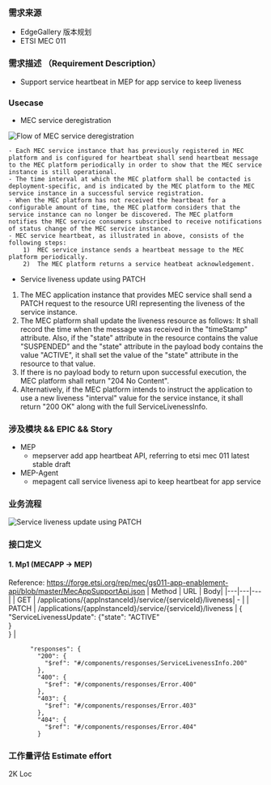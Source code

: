 ### 需求来源
- EdgeGallery 版本规划
- ETSI MEC 011

### 需求描述 （Requirement Description）
- Support service heartbeat in MEP for app service to keep liveness

### Usecase

- MEC service deregistration

![Flow of MEC service deregistration](https://images.gitee.com/uploads/images/2020/0811/170749_a5cc1989_7624956.png "mec_service_deregistration.png")


    - Each MEC service instance that has previously registered in MEC platform and is configured for heartbeat shall send heartbeat message to the MEC platform periodically in order to show that the MEC service instance is still operational.
    - The time interval at which the MEC platform shall be contacted is deployment-specific, and is indicated by the MEC platform to the MEC service instance in a successful service registration.
    - When the MEC platform has not received the heartbeat for a configurable amount of time, the MEC platform considers that the service instance can no longer be discovered. The MEC platform notifies the MEC service consumers subscribed to receive notifications of status change of the MEC service instance.
    - MEC service heartbeat, as illustrated in above, consists of the following steps:
        1)	MEC service instance sends a heartbeat message to the MEC platform periodically.
        2)	The MEC platform returns a service heatbeat acknowledgement.


- Service liveness update using PATCH

1.	The MEC application instance that provides MEC service shall send a PATCH request to the resource URI representing the liveness of the service instance.
2.	The MEC platform shall update the liveness resource as follows: It shall record the time when the message was received in the "timeStamp" attribute. Also, if the "state" attribute in the resource contains the value "SUSPENDED" and the "state" attribute in the payload body contains the value "ACTIVE", it shall set the value of the "state" attribute in the resource to that value. 
3.	If there is no payload body to return upon successful execution, the MEC platform shall return "204 No Content". 
4.	Alternatively, if the MEC platform intends to instruct the application to use a new liveness "interval" value for the service instance, it shall return "200 OK" along with the full ServiceLivenessInfo.

### 涉及模块 && EPIC && Story

- MEP 
    - mepserver add app heartbeat API, referring to etsi mec 011 latest stable draft
- MEP-Agent
    - mepagent call service liveness api to keep heartbeat for app service


### 业务流程
![Service liveness update using PATCH](https://images.gitee.com/uploads/images/2020/0811/170835_62ba43c1_7624956.png "service_liveness_update.png")

### 接口定义
#### 1. Mp1 (MECAPP -> MEP)
Reference: https://forge.etsi.org/rep/mec/gs011-app-enablement-api/blob/master/MecAppSupportApi.json
|  Method | URL  | Body|
|---|---|---|
| GET  | /applications/{appInstanceId}/service/{serviceId}/liveness| - |
| PATCH  | /applications/{appInstanceId}/service/{serviceId}/liveness | {<br> "ServiceLivenessUpdate": {"state": "ACTIVE"<br>}<br>} |

```
      "responses": {
        "200": {
          "$ref": "#/components/responses/ServiceLivenessInfo.200"
        },
        "400": {
          "$ref": "#/components/responses/Error.400"
        },
        "403": {
          "$ref": "#/components/responses/Error.403"
        },
        "404": {
          "$ref": "#/components/responses/Error.404"
        }

```

### 工作量评估 Estimate effort
2K Loc